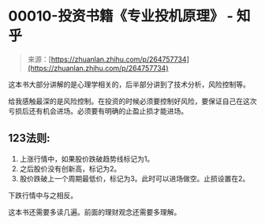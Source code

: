 <!--yml
category: 交易
date: 2023-09-17 20:01:21
-->

# 00010-投资书籍《专业投机原理》 - 知乎

> 来源：[https://zhuanlan.zhihu.com/p/264757734](https://zhuanlan.zhihu.com/p/264757734)

这本书大部分讲解的是心理学相关的，后半部分讲到了技术分析，风险控制等。

给我感触最深的是风险控制。在投资的时候必须要控制好风险，要保证自己在这次亏损后还有机会进场。必须要有明确的止盈止损才能进场。

## 123法则:

1.  上涨行情中，如果股价跌破趋势线标记为1。
2.  之后股价没有创新高，标记为2。
3.  股价跌破上一个周期最低价，标记为3。此时可以进场做空。止损设置在2。

下跌行情中与之相反。

这本书还需要多读几遍。前面的理财观念还需要多理解。